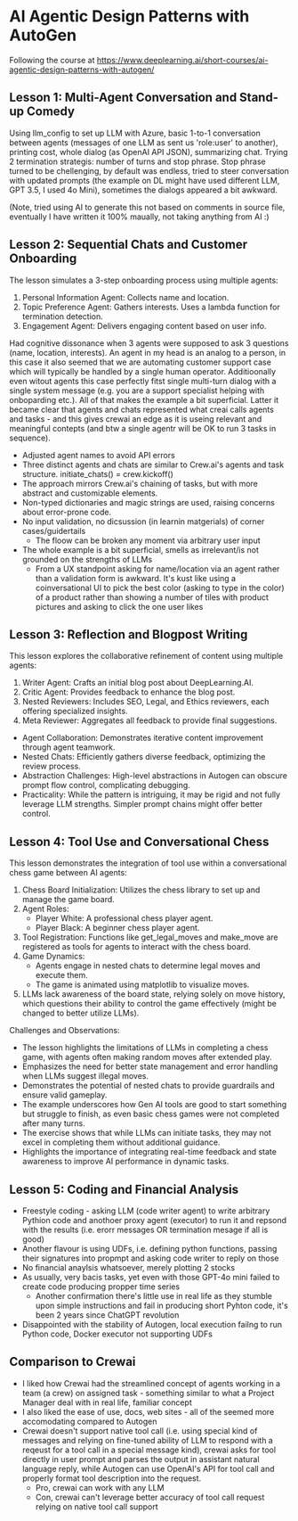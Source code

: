 # AI Agentic Design Patterns with AutoGen

Following the course at https://www.deeplearning.ai/short-courses/ai-agentic-design-patterns-with-autogen/

## Lesson 1: Multi-Agent Conversation and Stand-up Comedy

Using llm_config to set up LLM with Azure, basic 1-to-1 conversation between agents (messages of one LLM as sent us 'role:user' to another), printing cost, whole dialog (as OpenAI API JSON), summarizing chat. Trying 2 termination strategis: number of turns and stop phrase. Stop phrase turned to be chellenging, by default was endless, tried to steer conversation with updated prompts (the example on DL might have used different LLM, GPT 3.5, I used 4o Mini), sometimes the dialogs appeared a bit awkward.

(Note, tried using AI to generate this not based on comments in source file, eventually I have written it 100% maually, not taking anything from AI :)

## Lesson 2: Sequential Chats and Customer Onboarding

The lesson simulates a 3-step onboarding process using multiple agents:
1. Personal Information Agent: Collects name and location.
2. Topic Preference Agent: Gathers interests. Uses a lambda function for termination detection.
3. Engagement Agent: Delivers engaging content based on user info.

Had cognitive dissonance when 3 agents were supposed to ask 3 questions (name, location, interests). An agent in my head is an analog to a person, in this case it also seemed that we are automating customer support case which will typically be handled by a single human operator. Additioonally even witout agents this case perfectly fitst single multi-turn dialog with a single system message (e.g. you are a support specialist helping with onboparding etc.). All of that makes the example a bit superficial. Latter it became clear that agents and chats represented what creai calls agents and tasks - and this gives crewai an edge as it is useing relevant and meaningful contepts (and btw a single agentr will be OK to run 3 tasks in sequence).

- Adjusted agent names to avoid API errors
- Three distinct agents and chats are similar to Crew.ai's agents and task structure. initiate_chats() = crew.kickoff()
- The approach mirrors Crew.ai's chaining of tasks, but with more abstract and customizable elements.
- Non-typed dictionaries and magic strings are used, raising concerns about error-prone code.
- No input validation, no dicsussion (in learnin matgerials) of corner cases/guidertails
    - The floow can be broken any moment via arbitrary user input
- The whole example is a bit superficial, smells as irrelevant/is not grounded on the strengths of LLMs
    - From a UX standpoint asking for name/location via an agent rather than a validation form is awkward. It's kust like using a coinversational UI to pick the best color (asking to type in the color) of a product rather than showing a number of tiles with product pictures and asking to click the one user likes

## Lesson 3: Reflection and Blogpost Writing

This lesson explores the collaborative refinement of content using multiple agents:
1. Writer Agent: Crafts an initial blog post about DeepLearning.AI.
2. Critic Agent: Provides feedback to enhance the blog post.
3. Nested Reviewers: Includes SEO, Legal, and Ethics reviewers, each offering specialized insights.
4. Meta Reviewer: Aggregates all feedback to provide final suggestions.

- Agent Collaboration: Demonstrates iterative content improvement through agent teamwork.
- Nested Chats: Efficiently gathers diverse feedback, optimizing the review process.
- Abstraction Challenges: High-level abstractions in Autogen can obscure prompt flow control, complicating debugging.
- Practicality: While the pattern is intriguing, it may be rigid and not fully leverage LLM strengths. Simpler prompt chains might offer better control.

## Lesson 4: Tool Use and Conversational Chess

This lesson demonstrates the integration of tool use within a conversational chess game between AI agents:

1. Chess Board Initialization: Utilizes the chess library to set up and manage the game board.
2. Agent Roles:
   - Player White: A professional chess player agent.
   - Player Black: A beginner chess player agent.
3. Tool Registration: Functions like get_legal_moves and make_move are registered as tools for agents to interact with the chess board.
4. Game Dynamics:
   - Agents engage in nested chats to determine legal moves and execute them.
   - The game is animated using matplotlib to visualize moves.
5. LLMs lack awareness of the board state, relying solely on move history, which questions their ability to control the game effectively (might be changed to better utilize LLMs).

Challenges and Observations:
- The lesson highlights the limitations of LLMs in completing a chess game, with agents often making random moves after extended play.
- Emphasizes the need for better state management and error handling when LLMs suggest illegal moves.
- Demonstrates the potential of nested chats to provide guardrails and ensure valid gameplay.
- The example underscores how Gen AI tools are good to start something but struggle to finish, as even basic chess games were not completed after many turns.
- The exercise shows that while LLMs can initiate tasks, they may not excel in completing them without additional guidance.
- Highlights the importance of integrating real-time feedback and state awareness to improve AI performance in dynamic tasks.

## Lesson 5: Coding and Financial Analysis

- Freestyle coding - asking LLM (code writer agent) to write arbitrary Pythion code and anothoer proxy agent (executor) to run it and repsond with the results (i.e. erorr messages OR termination mesage if all is good)
- Another flavour is using UDFs, i.e. defining python functions, passing their signatures into propmpt and asking code writer to reply on those
- No financial anaylsis whatsoever, merely plotting 2 stocks
- As usually, very bacis tasks, yet even with those GPT-4o mini failed to create code producing propper time series
  - Another confirmation there's little use in real life as they stumble upon simple instructions and fail in producing short Pyhton code, it's been 2 years since ChatGPT revolution
- Disappointed with the stability of Autogen, local execution failng to run Python code, Docker executor not supporting UDFs

## Comparison to Crewai

- I liked how Crewai had the streamlined concept of agents working in a team (a crew) on assigned task - something similar to what a Project Manager deal with in real life, familiar concept
- I also liked the ease of use, docs, web sites - all of the seemed more accomodating compared to Autogen
- Crewai doesn't support native tool call (i.e. using special kind of messages and relying on fine-tuned ability of LLM to respond with a reqeust for a tool call in a special message kind), crewai asks for tool directly in user prompt and parses the output in assistant natural language reply, while Autogen can use OpenAI's API for tool call and properly format tool description into the request.
    - Pro, crewai can work with any LLM
    - Con, crewai can't leverage better accuracy of tool call request relying on native tool call support
